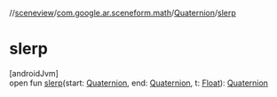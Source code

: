 //[sceneview](../../../index.md)/[com.google.ar.sceneform.math](../index.md)/[Quaternion](index.md)/[slerp](slerp.md)

# slerp

[androidJvm]\
open fun [slerp](slerp.md)(start: [Quaternion](index.md), end: [Quaternion](index.md), t: [Float](https://kotlinlang.org/api/latest/jvm/stdlib/kotlin/-float/index.html)): [Quaternion](index.md)
